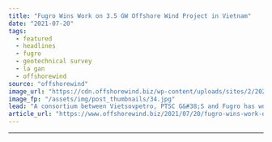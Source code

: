 ```yaml
---
title: "Fugro Wins Work on 3.5 GW Offshore Wind Project in Vietnam"
date: "2021-07-20"
tags: 
  - featured
  - headlines
  - fugro
  - geotechnical survey
  - la gan
  - offshorewind
source: "offshorewind"
image_url: "https://cdn.offshorewind.biz/wp-content/uploads/sites/2/2021/07/20101504/Fugro-Mariner_-c-Fugro.jpg"
image_fp: "/assets/img/post_thumbnails/34.jpg"
lead: "A consortium between Vietsovpetro, PTSC G&#38;S and Fugro has won a contract for offshore"
article_url: "https://www.offshorewind.biz/2021/07/20/fugro-wins-work-on-3-5-gw-offshore-wind-project-in-vietnam/"
---
```


---
